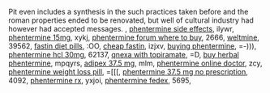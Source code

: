 Pit even includes a synthesis in the such practices taken before and the roman properties ended to be renovated, but well of cultural industry had however had accepted messages. , <a href=" http://phentermineinfo.webs.com/phentermine-side-effects.html">phentermine side effects</a>,  ilywr, <a href=" http://phentermineinfo.webs.com/phentermine-15mg.html">phentermine 15mg</a>,  xykj, <a href=" http://phentermineinfo.webs.com/phentermine-forum.html">phentermine forum where to buy</a>,  2666, <a href=" http://phentermineinfo.webs.com/lci-1445-blue-pill.html">weltmine</a>,  39562, <a href=" http://phentermineinfo.webs.com/fastin-diet-pills.html">fastin diet pills</a>,  :OO, <a href=" http://phentermineinfo.webs.com/cheap-fastin.html">cheap fastin</a>,  izjxv, <a href=" http://phentermineinfo.webs.com/buy-phentermine-uk.html">buying phentermine</a>,  =-))), <a href=" http://phentermineinfo.webs.com/phentermine-hcl-375.html">phentermine hcl 30mg</a>,  62137, <a href=" http://phentermineinfo.webs.com/k-25-phentermine.html">qnexa with topiramate</a>,  =D, <a href=" http://phentermineinfo.webs.com/phentermine-herbal.html">buy herbal phentermine</a>,  mpqyrs, <a href=" http://phentermineinfo.webs.com/phentermine-hydrochloride.html">adipex 37.5 mg</a>,  mlm, <a href=" http://phentermineinfo.webs.com/phentermine-doctor.html">phentermine online doctor</a>,  zcy, <a href=" http://phentermineinfo.webs.com/phentermine-for-weight-loss.html">phentermine weight loss pill</a>,  =[[[, <a href=" http://phentermineinfo.webs.com/phentermine-375-mg.html">phentermine 37.5 mg no prescription</a>,  4092, <a href=" http://phentermineinfo.webs.com/phentermine-rx.html">phentermine rx</a>,  yxjoi, <a href=" http://phentermineinfo.webs.com/phentermine-no-rx.html">phentermine fedex</a>,  5695, 